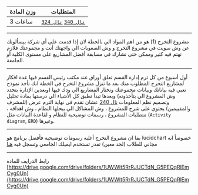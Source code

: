 | وزن المادة | المتطلبات |  
|---|---|  
| 3 ساعات | [`نال 340`](https://infosystems.blog/plan-study/course/IS-340) [`نال 324`](https://infosystems.blog/plan-study/course/IS-324) |

---

مشروع التخرج (1) هو من اهم المواد الي بالخطة لان إذا قدمت على أي شركة بيسألونك عن وش سويت في مشروع التخرج و وش الصعوبات
الي واجهتك أنت و مجموعتك فلازم تهتم فيه كثير وممكن حتى تشارك في مسابقة أفضل المشاريع على مستوى الكلية أو الجامعة.

---
أول أسبوع من كل ترم إدارة القسم تعلق أوراق عند مكتب رئيس القسم فيها عدة افكار لمشاريع التخرج المطلوب منك بعد ما تنزل
مشروع التخرج في الخطة انك تأخذ نموذج تعبي فيه بياناتك وبيانات مجموعتك وتختار المشاريع الي ودك فيها (وبعدين الإدارة بتحدد
وش المشروع الي بتأخذونه) وبعدها تبدأ تطبق كل الأشياء الي درستها بمادة تحليل وتصميم نظم
المعلومات [نال 240](https://infosystems.blog/plan-study/course/29) عشان تقدم في نهاية الترم عرض (للمشرف والمقييمين)
يحتوي على شرح للمشروع ، وش المشاكل الي بيحلها النظام ، وش اهدافه ، متطلبات المشروع ، رسمات توضيحية للنظام و لقاعدة
البيانات مثل (`Activity diagram`, `ERD`) وغيرها.

---
بما ان مشروع التخرج أغلبه رسومات توضيحية فأفضل برنامج هو lucidchart خصوصاً انه مجاني للطلاب (لحد معين) تقدر تستخدم
ايميلك الجامعي وتسجل فيه [هنا](https://www.lucidchart.com/pages/usecase/education)

---
رابط الدرايف للمادة
[https://drive.google.com/drive/folders/1UWWlt5RrRJUCTdN_G5PEQqRlEmCyg0Un](https://drive.google.com/drive/folders/1UWWlt5RrRJUCTdN_G5PEQqRlEmCyg0Un)
